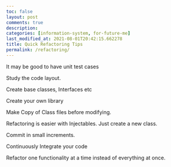 ```yaml
---
toc: false
layout: post
comments: true
description:
categories: [information-system, for-future-me]
last_modified_at: 2021-08-01T20:42:15.662278
title: Quick Refactoring Tips
permalink: /refactoring/
---
```


It may be good to have unit test cases

Study the code layout.

Create base classes, Interfaces etc

Create your own library

Make Copy of Class files before modifying.

Refactoring is easier with Injectables. Just create a new class.

Commit in small increments.

Continuously Integrate your code

Refactor one functionality at a time instead of everything at once.